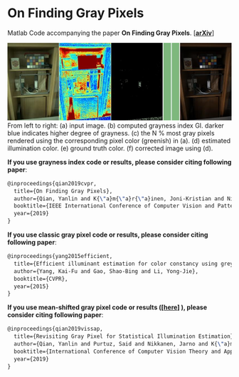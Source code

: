 # On Finding Gray Pixels
Matlab Code accompanying the paper **On Finding Gray Pixels**. [[**arXiv**]](https://arxiv.org/abs/1901.03198)

![Intro](./intro.jpg  "Intro")
From left to right: (a) input image. (b) computed grayness index GI. darker blue indicates higher degree of grayness. (c) the N % most gray pixels rendered using the corresponding pixel color (greenish) in (a). (d) estimated illumination color. (e) ground truth color. (f) corrected image using (d).

**If you use grayness index code or results, please consider citing following paper**:

```latex
@inproceedings{qian2019cvpr,
  title={On Finding Gray Pixels},
  author={Qian, Yanlin and K{\"a}m{\"a}r{\"a}inen, Joni-Kristian and Nikkanen, Jarno and Matas, Jiri},
  booktitle={IEEE International Conference of Computer Vision and Pattern Recognition},
  year={2019}
}
```

**If you use classic gray pixel code or results, please consider citing following paper**:

```latex
@inproceedings{yang2015efficient,
  title={Efficient illuminant estimation for color constancy using grey pixels},
  author={Yang, Kai-Fu and Gao, Shao-Bing and Li, Yong-Jie},
  booktitle={CVPR},
  year={2015}
}
```

**If you use mean-shifted gray pixel code or results ([[**here**]](https://github.com/yanlinqian/Mean-shifted-Gray-Pixel) ), please consider citing following paper**:

```latex
@inproceedings{qian2019vissap,
  title={Revisiting Gray Pixel for Statistical Illumination Estimation},
  author={Qian, Yanlin and Purtuz, Said and Nikkanen, Jarno and K{\"a}m{\"a}r{\"a}inen, Joni-Kristian and Matas, Jiri},
  booktitle={International Conference of Computer Vision Theory and Applications},
  year={2019}
}
```